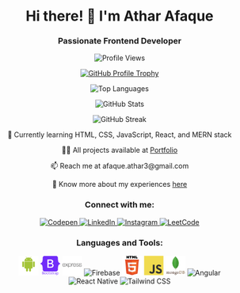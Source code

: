 <h1 align="center">Hi there! 👋 I'm Athar Afaque</h1>
<h3 align="center">Passionate Frontend Developer</h3>

<p align="center"> 
  <img src="https://komarev.com/ghpvc/?username=atharafaque&label=Profile%20views&color=0e75b6&style=flat" alt="Profile Views" />
</p>

<p align="center"> 
  <a href="https://github.com/ryo-ma/github-profile-trophy">
    <img src="https://github-profile-trophy.vercel.app/?username=atharafaque" alt="GitHub Profile Trophy" />
  </a>
</p>

<p align="center"> 
  <img src="https://github-readme-stats.vercel.app/api/top-langs?username=atharafaque&show_icons=true&locale=en&layout=compact" alt="Top Languages" />
</p>

<p align="center"> 
  <img src="https://github-readme-stats.vercel.app/api?username=atharafaque&show_icons=true&locale=en" alt="GitHub Stats" />
</p>

<p align="center"> 
  <img src="https://github-readme-streak-stats.herokuapp.com/?user=atharafaque" alt="GitHub Streak" />
</p>

<p align="center"> 🌱 Currently learning HTML, CSS, JavaScript, React, and MERN stack </p>
<p align="center"> 👨‍💻 All projects available at <a href="https://athar-afaque-portfolio.vercel.app/">Portfolio</a> </p>
<p align="center"> 📫 Reach me at afaque.athar3@gmail.com </p>
<p align="center"> 📄 Know more about my experiences <a href="https://drive.google.com/file/d/1SAvY6FOsowzUWPqvvE7lVBG319GZ1Vjy/view?usp=sharing">here</a> </p>

<h3 align="center">Connect with me:</h3>
<p align="center">
  <a href="https://codepen.io/https://codepen.io/vfuziy/pen/rmqamk" target="_blank">
    <img src="https://raw.githubusercontent.com/rahuldkjain/github-profile-readme-generator/master/src/images/icons/Social/codepen.svg" alt="Codepen" height="30" width="40" />
  </a>
  <a href="https://linkedin.com/in/atharafaque" target="_blank">
    <img src="https://raw.githubusercontent.com/rahuldkjain/github-profile-readme-generator/master/src/images/icons/Social/linked-in-alt.svg" alt="LinkedIn" height="30" width="40" />
  </a>
  <a href="https://instagram.com/__atharafaque__" target="_blank">
    <img src="https://raw.githubusercontent.com/rahuldkjain/github-profile-readme-generator/master/src/images/icons/Social/instagram.svg" alt="Instagram" height="30" width="40" />
  </a>
  <a href="https://www.leetcode.com/https://leetcode.com/atharafaque/" target="_blank">
    <img src="https://raw.githubusercontent.com/rahuldkjain/github-profile-readme-generator/master/src/images/icons/Social/leet-code.svg" alt="LeetCode" height="30" width="40" />
  </a>
</p>

<h3 align="center">Languages and Tools:</h3>
<p align="center">
  <img src="https://raw.githubusercontent.com/devicons/devicon/master/icons/android/android-original-wordmark.svg" alt="Android" width="40" height="40" />
  <img src="https://raw.githubusercontent.com/devicons/devicon/master/icons/bootstrap/bootstrap-plain-wordmark.svg" alt="Bootstrap" width="40" height="40" />
  <img src="https://raw.githubusercontent.com/devicons/devicon/master/icons/express/express-original-wordmark.svg" alt="Express.js" width="40" height="40" />
  <img src="https://www.vectorlogo.zone/logos/firebase/firebase-icon.svg" alt="Firebase" width="40" height="40" />
  <img src="https://raw.githubusercontent.com/devicons/devicon/master/icons/html5/html5-original-wordmark.svg" alt="HTML5" width="40" height="40" />
  <img src="https://raw.githubusercontent.com/devicons/devicon/master/icons/javascript/javascript-original.svg" alt="JavaScript" width="40" height="40" />
  <img src="https://raw.githubusercontent.com/devicons/devicon/master/icons/mongodb/mongodb-original-wordmark.svg" alt="MongoDB" width="40" height="40" />
  <img src="https://angular.io/assets/images/logos/angular/angular.svg" alt="Angular" width="40" height="40" />
  <img src="https://reactnative.dev/img/header_logo.svg" alt="React Native" width="40" height="40" />
  <img src="https://www.vectorlogo.zone/logos/tailwindcss/tailwindcss-icon.svg" alt="Tailwind CSS" width="40" height="40" />
</p>
